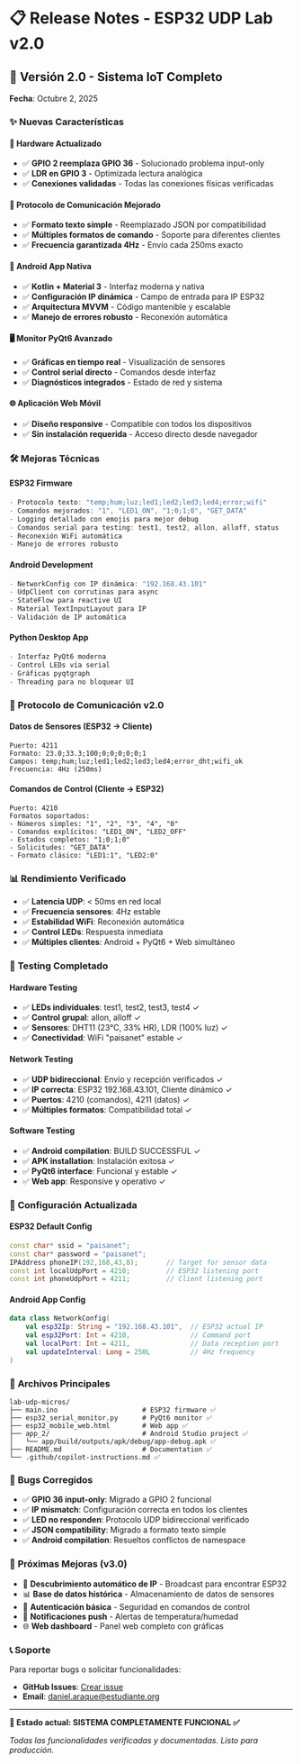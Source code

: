 # 📋 Release Notes - ESP32 UDP Lab v2.0

## 🎉 Versión 2.0 - Sistema IoT Completo
**Fecha**: Octubre 2, 2025

### ✨ Nuevas Características

#### 🔧 **Hardware Actualizado**
- ✅ **GPIO 2 reemplaza GPIO 36** - Solucionado problema input-only
- ✅ **LDR en GPIO 3** - Optimizada lectura analógica
- ✅ **Conexiones validadas** - Todas las conexiones físicas verificadas

#### 📡 **Protocolo de Comunicación Mejorado**
- ✅ **Formato texto simple** - Reemplazado JSON por compatibilidad
- ✅ **Múltiples formatos de comando** - Soporte para diferentes clientes
- ✅ **Frecuencia garantizada 4Hz** - Envío cada 250ms exacto

#### 📱 **Android App Nativa**
- ✅ **Kotlin + Material 3** - Interfaz moderna y nativa
- ✅ **Configuración IP dinámica** - Campo de entrada para IP ESP32
- ✅ **Arquitectura MVVM** - Código mantenible y escalable
- ✅ **Manejo de errores robusto** - Reconexión automática

#### 🖥️ **Monitor PyQt6 Avanzado**
- ✅ **Gráficas en tiempo real** - Visualización de sensores
- ✅ **Control serial directo** - Comandos desde interfaz
- ✅ **Diagnósticos integrados** - Estado de red y sistema

#### 🌐 **Aplicación Web Móvil**
- ✅ **Diseño responsive** - Compatible con todos los dispositivos
- ✅ **Sin instalación requerida** - Acceso directo desde navegador

### 🛠️ **Mejoras Técnicas**

#### ESP32 Firmware
```cpp
- Protocolo texto: "temp;hum;luz;led1;led2;led3;led4;error;wifi"
- Comandos mejorados: "1", "LED1_ON", "1;0;1;0", "GET_DATA"
- Logging detallado con emojis para mejor debug
- Comandos serial para testing: test1, test2, allon, alloff, status
- Reconexión WiFi automática
- Manejo de errores robusto
```

#### Android Development
```kotlin
- NetworkConfig con IP dinámica: "192.168.43.101"
- UdpClient con corrutinas para async
- StateFlow para reactive UI
- Material TextInputLayout para IP
- Validación de IP automática
```

#### Python Desktop App
```python
- Interfaz PyQt6 moderna
- Control LEDs vía serial
- Gráficas pyqtgraph
- Threading para no bloquear UI
```

### 🔄 **Protocolo de Comunicación v2.0**

#### Datos de Sensores (ESP32 → Cliente)
```
Puerto: 4211
Formato: 23.0;33.3;100;0;0;0;0;0;1
Campos: temp;hum;luz;led1;led2;led3;led4;error_dht;wifi_ok
Frecuencia: 4Hz (250ms)
```

#### Comandos de Control (Cliente → ESP32)
```
Puerto: 4210
Formatos soportados:
- Números simples: "1", "2", "3", "4", "0"
- Comandos explícitos: "LED1_ON", "LED2_OFF"
- Estados completos: "1;0;1;0"
- Solicitudes: "GET_DATA"
- Formato clásico: "LED1:1", "LED2:0"
```

### 📊 **Rendimiento Verificado**

- ✅ **Latencia UDP**: < 50ms en red local
- ✅ **Frecuencia sensores**: 4Hz estable
- ✅ **Estabilidad WiFi**: Reconexión automática
- ✅ **Control LEDs**: Respuesta inmediata
- ✅ **Múltiples clientes**: Android + PyQt6 + Web simultáneo

### 🧪 **Testing Completado**

#### Hardware Testing
- ✅ **LEDs individuales**: test1, test2, test3, test4 ✓
- ✅ **Control grupal**: allon, alloff ✓
- ✅ **Sensores**: DHT11 (23°C, 33% HR), LDR (100% luz) ✓
- ✅ **Conectividad**: WiFi "paisanet" estable ✓

#### Network Testing
- ✅ **UDP bidireccional**: Envío y recepción verificados ✓
- ✅ **IP correcta**: ESP32 192.168.43.101, Cliente dinámico ✓
- ✅ **Puertos**: 4210 (comandos), 4211 (datos) ✓
- ✅ **Múltiples formatos**: Compatibilidad total ✓

#### Software Testing
- ✅ **Android compilation**: BUILD SUCCESSFUL ✓
- ✅ **APK installation**: Instalación exitosa ✓
- ✅ **PyQt6 interface**: Funcional y estable ✓
- ✅ **Web app**: Responsive y operativo ✓

### 🔧 **Configuración Actualizada**

#### ESP32 Default Config
```cpp
const char* ssid = "paisanet";
const char* password = "paisanet";
IPAddress phoneIP(192,168,43,8);       // Target for sensor data
const int localUdpPort = 4210;         // ESP32 listening port
const int phoneUdpPort = 4211;         // Client listening port
```

#### Android App Config
```kotlin
data class NetworkConfig(
    val esp32Ip: String = "192.168.43.101",  // ESP32 actual IP
    val esp32Port: Int = 4210,               // Command port
    val localPort: Int = 4211,               // Data reception port
    val updateInterval: Long = 250L          // 4Hz frequency
)
```

### 📁 **Archivos Principales**

```
lab-udp-micros/
├── main.ino                     # ESP32 firmware ✅
├── esp32_serial_monitor.py      # PyQt6 monitor ✅
├── esp32_mobile_web.html        # Web app ✅
├── app_2/                       # Android Studio project ✅
│   └── app/build/outputs/apk/debug/app-debug.apk ✅
├── README.md                    # Documentation ✅
└── .github/copilot-instructions.md ✅
```

### 🐛 **Bugs Corregidos**

- ✅ **GPIO 36 input-only**: Migrado a GPIO 2 funcional
- ✅ **IP mismatch**: Configuración correcta en todos los clientes
- ✅ **LED no responden**: Protocolo UDP bidireccional verificado
- ✅ **JSON compatibility**: Migrado a formato texto simple
- ✅ **Android compilation**: Resueltos conflictos de namespace

### 🚀 **Próximas Mejoras (v3.0)**

- 🔄 **Descubrimiento automático de IP** - Broadcast para encontrar ESP32
- 📊 **Base de datos histórica** - Almacenamiento de datos de sensores
- 🔐 **Autenticación básica** - Seguridad en comandos de control
- 📱 **Notificaciones push** - Alertas de temperatura/humedad
- 🌐 **Web dashboard** - Panel web completo con gráficas

### 📞 **Soporte**

Para reportar bugs o solicitar funcionalidades:
- **GitHub Issues**: [Crear issue](https://github.com/DanielAraqueStudios/lab-udp-micros/issues)
- **Email**: daniel.araque@estudiante.org

---

**🎯 Estado actual: SISTEMA COMPLETAMENTE FUNCIONAL ✅**

*Todas las funcionalidades verificadas y documentadas. Listo para producción.*